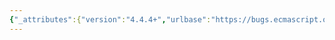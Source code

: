 ```yaml
---
{"_attributes":{"version":"4.4.4+","urlbase":"https://bugs.ecmascript.org/","maintainer":"dherman@mozilla.com"},"bug":{"bug_id":1989,"creation_ts":"2013-09-29 05:32:00 -0700","short_desc":"14.1.10, 14.1.12: Typo \"FunctionBodyStatementList\" -> \"FunctionStatementList\"","delta_ts":"2013-10-29 09:46:31 -0700","product":"Draft for 6th Edition","component":"editorial issue","version":"Rev 19: September 27, 2013 Draft","rep_platform":"All","op_sys":"All","bug_status":"RESOLVED","resolution":"FIXED","priority":"Normal","bug_severity":"normal","everconfirmed":true,"reporter":{"uid":"andrebargull","name":"André Bargull"},"assigned_to":{"uid":"allen","name":"Allen Wirfs-Brock"},"long_desc":[{"commentid":5663,"comment_count":0,"who":{"uid":"andrebargull","name":"André Bargull"},"bug_when":"2013-09-29 05:32:51 -0700","thetext":"Change occurrences of \"FunctionBodyStatementList\" to \"FunctionStatementList\" in 14.1.10 and 14.1.12."},{"commentid":5695,"comment_count":1,"who":{"uid":"allen","name":"Allen Wirfs-Brock"},"bug_when":"2013-09-30 12:37:16 -0700","thetext":"fixed in rev20 editor's draft"},{"commentid":6144,"comment_count":2,"who":{"uid":"allen","name":"Allen Wirfs-Brock"},"bug_when":"2013-10-29 09:46:31 -0700","thetext":"fixed in rev20 draft, Oct. 28, 2013"}]}}
---
```

